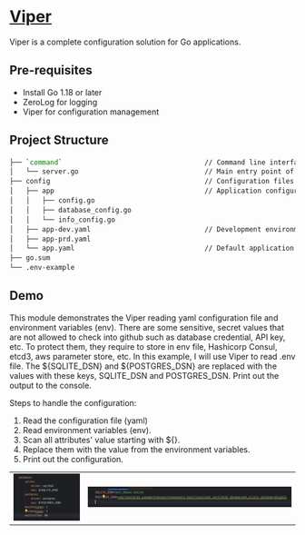 # [Viper](https://github.com/spf13/viper)
Viper is a complete configuration solution for Go applications.

## Pre-requisites
- Install Go 1.18 or later
- ZeroLog for logging
- Viper for configuration management

## Project Structure
```bash
├── `command`                                   // Command line interface for the application
│   └── server.go                               // Main entry point of the application
├── config                                      // Configuration files and related code
│   ├── app                                     // Application configuration package
│   │   ├── config.go
│   │   ├── database_config.go
│   │   └── info_config.go
│   ├── app-dev.yaml                            // Development environment configuration file
│   ├── app-prd.yaml
│   └── app.yaml                                // Default application configuration file
├── go.sum
└── .env-example
```

## Demo
This module demonstrates the Viper reading yaml configuration file and environment variables (env).  There are some sensitive, secret values that are not allowed to check into github such as database credential, API key, etc. To protect them, they require to store in env file, Hashicorp Consul, etcd3, aws parameter store, etc.  In this example, I will use Viper to read .env file. The ${SQLITE_DSN} and ${POSTGRES_DSN} are replaced with the values with these keys, SQLITE_DSN and POSTGRES_DSN. Print out the output to the console.

Steps to handle the configuration:
1. Read the configuration file (yaml)
2. Read environment variables (env).
3. Scan all attributes' value starting with ${}.
4. Replace them with the value from the environment variables.
5. Print out the configuration.

|                                                                              |                                                                |
|------------------------------------------------------------------------------|----------------------------------------------------------------|
| <img title="yaml file" src="image/yaml-file.png" alt="yaml file" width=300 > | <img title="env file" src="image/env-file.png" alt="env file"> |

